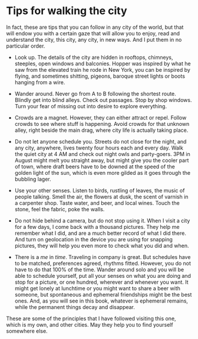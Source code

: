 # Tips for walking the city

In fact, these are tips that you can follow in any city of the world,
but that will endow you with a certain gaze that will allow you to
enjoy, read and understand the city, this city, any city, in new ways. And I put them in no
particular order. 

* Look up. The details of the city are hidden in rooftops, chimneys,
  steeples, open windows and balconies. Hopper was inspired by what he
  saw from the elevated train he rode in New York, you can be inspired
  by flying, and sometimes shitting, pigeons, baroque street lights or boots hanging from a
  wire. 

* Wander around. Never go from A to B following the shortest
  route. Blindly get into blind alleys. Check out passages. Stop by shop
  windows. Turn your fear of missing out into desire to explore
  everything. 

* Crowds are a magnet. However, they can either attract or
  repel. Follow crowds to see where stuff is happening. Avoid crowds
  for that unknown alley, right beside the main drag, where city life
  is actually taking place. 

* Do not let anyone schedule you. Streets do not close for the night, and
  any city, anywhere, lives twenty four hours each and every day. Walk
  the quiet city at 4 AM and check out night owls and party-goers. 3PM
  in August might melt you straight away, but might give you the
  cooler part of town, where draft beers have to be downed at the
  speed of the golden light of the sun, which is even more gilded as it goes
  through the bubbling lager. 

* Use your other senses. Listen to birds, rustling of leaves, the
  music of people talking. Smell the air, the flowers at dusk, the
  scent of varnish in a carpenter shop. Taste water, and beer, and
  local wines. Touch the stone, feel the fabric, poke the walls. 

* Do not hide behind a camera, but do not stop using it. When I visit
  a city for a few days, I come back with a thousand pictures. They
  help me remember what I did, and are a much better record of what I
  did there. And turn on geolocation in the device you are using for
  snapping pictures, they will help you even more to check what you
  did and when. 

* There is a *me* in *time*. Traveling in company is great. But
  schedules have to be matched, preferences agreed, rhythms
  fitted. However, you do not have to do that 100% of the time. Wander
  around solo and you will be able to schedule yourself, put all your
  senses on what you are doing and stop for a picture, or one hundred,
  wherever and whenever you want. It might get lonely at lunchtime or you might
  want to share a beer with someone, but spontaneous and ephemeral
  friendships might be the best ones. And, as you will see in this
  book, whatever is ephemeral remains, while the permanent things
  decay and disappear.

These are some of the principles that I have followed visiting this
one, which is my own, and other cities. May they help you to find
yourself somewhere else.  
